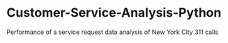 # Customer-Service-Analysis-Python
Performance of a service request data analysis of New York City 311 calls
